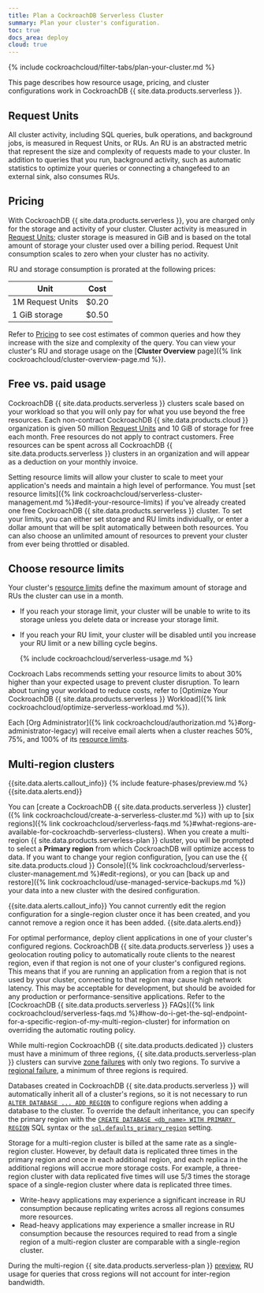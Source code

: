 ```yaml
---
title: Plan a CockroachDB Serverless Cluster
summary: Plan your cluster's configuration.
toc: true
docs_area: deploy
cloud: true
---
```


{% include cockroachcloud/filter-tabs/plan-your-cluster.md %}

This page describes how resource usage, pricing, and cluster configurations work in CockroachDB {{ site.data.products.serverless }}.

## Request Units

All cluster activity, including SQL queries, bulk operations, and background jobs, is measured in Request Units, or RUs. An RU is an abstracted metric that represent the size and complexity of requests made to your cluster. In addition to queries that you run, background activity, such as automatic statistics to optimize your queries or connecting a changefeed to an external sink, also consumes RUs. 

## Pricing

With CockroachDB {{ site.data.products.serverless }}, you are charged only for the storage and activity of your cluster. Cluster activity is measured in [Request Units](#request-units); cluster storage is measured in GiB and is based on the total amount of storage your cluster used over a billing period. Request Unit consumption scales to zero when your cluster has no activity.

RU and storage consumption is prorated at the following prices:

  Unit                    | Cost
  ------------------------|------
  1M Request Units        | $0.20
  1 GiB storage           | $0.50

Refer to [Pricing](https://cockroachlabs.com/pricing) to see cost estimates of common queries and how they increase with the size and complexity of the query. You can view your cluster's RU and storage usage on the [**Cluster Overview** page]({% link cockroachcloud/cluster-overview-page.md %}).

## Free vs. paid usage

CockroachDB {{ site.data.products.serverless }} clusters scale based on your workload so that you will only pay for what you use beyond the free resources. Each non-contract CockroachDB {{ site.data.products.cloud }} organization is given 50 million [Request Units](#request-units) and 10 GiB of storage for free each month. Free resources do not apply to contract customers. Free resources can be spent across all CockroachDB {{ site.data.products.serverless }} clusters in an organization and will appear as a deduction on your monthly invoice.

Setting resource limits will allow your cluster to scale to meet your application's needs and maintain a high level of performance. You must [set resource limits]({% link cockroachcloud/serverless-cluster-management.md %}#edit-your-resource-limits) if you've already created one free CockroachDB {{ site.data.products.serverless }} cluster. To set your limits, you can either set storage and RU limits individually, or enter a dollar amount that will be split automatically between both resources. You can also choose an unlimited amount of resources to prevent your cluster from ever being throttled or disabled.
  
## Choose resource limits

Your cluster's [resource limits](https://www.cockroachlabs.com/docs/{{site.current_cloud_version}}/architecture/glossary#resource-limits) define the maximum amount of storage and RUs the cluster can use in a month.

- If you reach your storage limit, your cluster will be unable to write to its storage unless you delete data or increase your storage limit.
- If you reach your RU limit, your cluster will be disabled until you increase your RU limit or a new billing cycle begins.

  {% include cockroachcloud/serverless-usage.md %}

Cockroach Labs recommends setting your resource limits to about 30% higher than your expected usage to prevent cluster disruption. To learn about tuning your workload to reduce costs, refer to [Optimize Your CockroachDB {{ site.data.products.serverless }} Workload]({% link cockroachcloud/optimize-serverless-workload.md %}).

Each [Org Administrator]({% link cockroachcloud/authorization.md %}#org-administrator-legacy) will receive email alerts when a cluster reaches 50%, 75%, and 100% of its [resource limits](https://www.cockroachlabs.com/docs/{{site.current_cloud_version}}/architecture/glossary#resource-limits).

## Multi-region clusters

{{site.data.alerts.callout_info}}
{% include feature-phases/preview.md %}
{{site.data.alerts.end}}

You can [create a CockroachDB {{ site.data.products.serverless }} cluster]({% link cockroachcloud/create-a-serverless-cluster.md %}) with up to [six regions]({% link cockroachcloud/serverless-faqs.md %}#what-regions-are-available-for-cockroachdb-serverless-clusters). When you create a multi-region {{ site.data.products.serverless-plan }} cluster, you will be prompted to select a **Primary region** from which CockroachDB will optimize access to data. If you want to change your region configuration, [you can use the {{ site.data.products.cloud }} Console]({% link cockroachcloud/serverless-cluster-management.md %}#edit-regions), or you can [back up and restore]({% link cockroachcloud/use-managed-service-backups.md %}) your data into a new cluster with the desired configuration. 

{{site.data.alerts.callout_info}}
You cannot currently edit the region configuration for a single-region cluster once it has been created, and you cannot remove a region once it has been added.
{{site.data.alerts.end}}

For optimal performance, deploy client applications in one of your cluster's configured regions. CockroachDB {{ site.data.products.serverless }} uses a geolocation routing policy to automatically route clients to the nearest region, even if that region is not one of your cluster's configured regions. This means that if you are running an application from a region that is not used by your cluster, connecting to that region may cause high network latency. This may be acceptable for development, but should be avoided for any production or performance-sensitive applications. Refer to the [CockroachDB {{ site.data.products.serverless }} FAQs]({% link cockroachcloud/serverless-faqs.md %}#how-do-i-get-the-sql-endpoint-for-a-specific-region-of-my-multi-region-cluster) for information on overriding the automatic routing policy.

While multi-region CockroachDB {{ site.data.products.dedicated }} clusters must have a minimum of three regions, {{ site.data.products.serverless-plan }} clusters can survive [zone failures](https://www.cockroachlabs.com/docs/{{site.current_cloud_version}}/multiregion-survival-goals#survive-zone-failures) with only two regions. To survive a [regional failure](https://www.cockroachlabs.com/docs/{{site.current_cloud_version}}/multiregion-survival-goals#survive-region-failures), a minimum of three regions is required.

Databases created in CockroachDB {{ site.data.products.serverless }} will automatically inherit all of a cluster's regions, so it is not necessary to run [`ALTER DATABASE ... ADD REGION`](https://www.cockroachlabs.com/docs/{{site.current_cloud_version}}/alter-database#add-region) to configure regions when adding a database to the cluster. To override the default inheritance, you can specify the primary region with the [`CREATE DATABASE <db_name> WITH PRIMARY REGION`](https://www.cockroachlabs.com/docs/{{site.current_cloud_version}}/create-database) SQL syntax or the [`sql.defaults_primary_region`](https://www.cockroachlabs.com/docs/{{site.current_cloud_version}}/cluster-settings#setting-sql-defaults-primary-region) setting.

Storage for a multi-region cluster is billed at the same rate as a single-region cluster. However, by default data is replicated three times in the primary region and once in each additional region, and each replica in the additional regions will accrue more storage costs. For example, a three-region cluster with data replicated five times will use 5/3 times the storage space of a single-region cluster where data is replicated three times.

- Write-heavy applications may experience a significant increase in RU consumption because replicating writes across all regions consumes more resources.
- Read-heavy applications may experience a smaller increase in RU consumption because the resources required to read from a single region of a multi-region cluster are comparable with a single-region cluster.

During the multi-region {{ site.data.products.serverless-plan }} [preview](https://www.cockroachlabs.com/docs/{{site.current_cloud_version}}/cockroachdb-feature-availability#feature-availability-phases), RU usage for queries that cross regions will not account for inter-region bandwidth.
